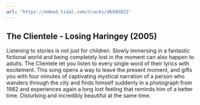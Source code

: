 ```yaml
---
url: "https://embed.tidal.com/tracks/46995022"
---
```


## The Clientele - Losing Haringey (2005)

Listening to stories is not just for children. Slowly immersing in a fantastic
fictional world and being completely lost in the moment can also happen to
adults. The Clientele let you listen to every single word of their lyrics
with excitement. This song opens a way to leave the present moment, and gifts
you with four minutes of captivating mystical narration of a person who wanders
through the city and finds himself suddenly in a photograph from 1982 and
experiences again a long lost feeling that reminds him of a better time.
Disturbing and incredibly beautiful at the same time.
